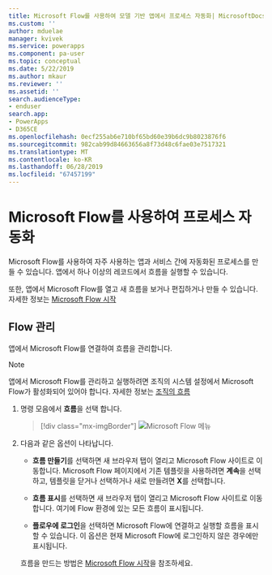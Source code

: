 ```yaml
---
title: Microsoft Flow를 사용하여 모델 기반 앱에서 프로세스 자동화| MicrosoftDocs
ms.custom: ''
author: mduelae
manager: kvivek
ms.service: powerapps
ms.component: pa-user
ms.topic: conceptual
ms.date: 5/22/2019
ms.author: mkaur
ms.reviewer: ''
ms.assetid: ''
search.audienceType:
- enduser
search.app:
- PowerApps
- D365CE
ms.openlocfilehash: 0ecf255ab6e710bf65bd60e39b6dc9b8023876f6
ms.sourcegitcommit: 982cab99d84663656a8f73d48c6fae03e7517321
ms.translationtype: MT
ms.contentlocale: ko-KR
ms.lasthandoff: 06/28/2019
ms.locfileid: "67457199"
---
```

# <a name="use-microsoft-flow-to-automate-processes"></a>Microsoft Flow를 사용하여 프로세스 자동화

Microsoft Flow를 사용하여 자주 사용하는 앱과 서비스 간에 자동화된 프로세스를 만들 수 있습니다. 앱에서 하나 이상의 레코드에서 흐름을 실행할 수 있습니다. 

또한, 앱에서 Microsoft Flow를 열고 새 흐름을 보거나 편집하거나 만들 수 있습니다.  자세한 정보는 [Microsoft Flow 시작](https://docs.microsoft.com/flow/getting-started)

## <a name="manage-your-flows"></a>Flow 관리 
앱에서 Microsoft Flow를 연결하여 흐름을 관리합니다.
  
> [!NOTE]
> 앱에서 Microsoft Flow를 관리하고 실행하려면 조직의 시스템 설정에서 Microsoft Flow가 활성화되어 있어야 합니다. 자세한 정보는  [조직의 흐름](https://docs.microsoft.com/flow/organization-q-and-a) 
  
1. 명령 모음에서 **흐름**을 선택 합니다.  
  
   > [!div class="mx-imgBorder"]
   > ![Microsoft Flow 메뉴](media/flow.png "Microsoft Flow 메뉴") 
  
2. 다음과 같은 옵션이 나타납니다.  
  
   -   **흐름 만들기**를 선택하면 새 브라우저 탭이 열리고 Microsoft Flow 사이트로 이동합니다. Microsoft Flow 페이지에서 기존 템플릿을 사용하려면 **계속**을 선택하고, 템플릿을 닫거나 선택하거나 새로 만들려면 **X**를 선택합니다.  
  
   -   **흐름 표시**를 선택하면 새 브라우저 탭이 열리고 Microsoft Flow 사이트로 이동합니다. 여기에 Flow 환경에 있는 모든 흐름이 표시됩니다.  
  
   -   **플로우에 로그인**을 선택하면 Microsoft Flow에 연결하고 실행할 흐름을 표시할 수 있습니다. 이 옵션은 현재 Microsoft Flow에 로그인하지 않은 경우에만 표시됩니다.   

    흐름을 만드는 방법은 [Microsoft Flow 시작](https://docs.microsoft.com/powerapps/maker/canvas-apps/using-logic-flows#create-a-flow)을 참조하세요.  
    
 
    
  
